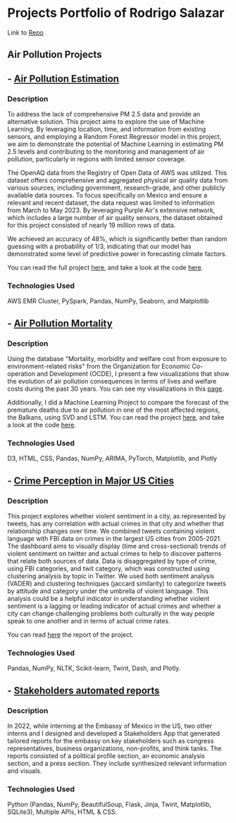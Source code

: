 # Projects Portfolio of Rodrigo Salazar
Link to [Repo](https://github.com/RodSlzr/portfolio)

## Air Pollution Projects

## - [Air Pollution Estimation](https://github.com/RodSlzr/portfolio/tree/main/Air%20pollution%20estimation)

### Description

To address the lack of comprehensive PM 2.5 data and provide an alternative solution. This project aims to explore the use of Machine Learning. By leveraging location, time, and information from existing sensors, and employing a Random Forest Regressor model in this project, we aim to demonstrate the potential of Machine Learning in estimating PM 2.5 levels and contributing to the monitoring and management of air pollution, particularly in regions with limited sensor coverage.

The OpenAQ data from the Registry of Open Data of AWS was utilized. This dataset offers comprehensive and aggregated physical air quality data from various sources, including government, research-grade, and other publicly available data sources. To focus specifically on Mexico and ensure a relevant and recent dataset, the data request was limited to information from March to May 2023. By leveraging Purple Air's extensive network, which includes a large number of air quality sensors, the dataset obtained for this project consisted of nearly 19 million rows of data.

We achieved an accuracy of 48%, which is significantly better than random guessing with a probability of 1/3, indicating that our model has demonstrated some level of predictive power in forecasting climate factors.

You can read the full project [here](https://github.com/RodSlzr/portfolio/tree/main/Air%20pollution%20estimation), and take a look at the code [here](https://github.com/RodSlzr/portfolio/blob/main/Air%20pollution%20estimation/Final_Project_RS.ipynb).

### Technologies Used

AWS EMR Cluster, PySpark, Pandas, NumPy, Seaborn, and Matplotlib

## - [Air Pollution Mortality](https://github.com/RodSlzr/portfolio/tree/main/Air%20pollution%20mortality)

### Description

Using the database "Mortality, morbidity and welfare cost from exposure to environment-related risks" from the Organization for Economic Co-operation and Development (OCDE), I present a few visualizations that show the evolution of air pollution consequences in terms of lives and welfare costs during the past 30 years.
You can see my visualizations in this [page](https://rodslzr.github.io/portfolio/Air%20pollution%20mortality/Data_Viz/).

Additionally, I did a Machine Learning Project to compare the forecast of the premature deaths due to air pollution in one of the most affected regions, the Balkans, using SVD and LSTM. You can read the project [here](https://rodslzr.github.io/portfolio/Air%20pollution%20mortality/Pollution_in_the_Balkans.pdf ), and take a look at the code [here](https://github.com/RodSlzr/portfolio/blob/main/Air%20pollution%20mortality/Final%20Project%20MFML.ipynb).

### Technologies Used

D3, HTML, CSS, Pandas, NumPy, ARIMA, PyTorch, Matplotlib, and Plotly


## - [Crime Perception in Major US Cities](https://github.com/RodSlzr/portfolio/tree/main/Crime%20perception%20in%20major%20US%20Cities)

### Description

This project explores whether violent sentiment in a city, as represented by tweets, has any correlation with actual crimes in that city and whether that relationship changes over time. We combined tweets containing violent language with FBI data on crimes in the largest US cities from 2005-2021. The dashboard aims to visually display (time and cross-sectional) trends of violent sentiment on twitter and actual crimes to help to discover patterns that relate both sources of data.
Data is disaggregated by type of crime, using FBI categories, and twit category, which was constructed using clustering analysis by topic in Twitter. We used both sentiment analysis (VADER) and clustering techniques (jaccard similarity) to categorize tweets by attitude and category under the umbrella of violent language. This analysis could be a helpful indicator in understanding whether violent sentiment is a lagging or leading indicator of actual crimes and whether a city can change challenging problems both culturally in the way people speak to one another and in terms of actual crime rates.

You can read [here](https://github.com/RodSlzr/portfolio/blob/main/Crime%20perception%20in%20major%20US%20Cities/Capptivators%20Paper%20(1).pdf) the report of the project.

### Technologies Used

Pandas, NumPy, NLTK, Scikit-learn, Twint, Dash, and Plotly.

## - [Stakeholders automated reports](https://github.com/RodSlzr/portfolio/tree/main/Stakeholders%20automated%20reports)

### Description

In 2022, while interning at the Embassy of Mexico in the US, two other interns and I designed and developed a Stakeholders App that generated tailored reports for the embassy on key stakeholders such as congress representatives, business organizations, non-profits, and think tanks. The reports consisted of a political profile section, an economic analysis section, and a press section. They include synthesized relevant information and visuals.

### Technologies Used

Python (Pandas, NumPy, BeautifulSoup, Flask, Jinja, Twint, Matplotlib, SQLite3), Multiple APIs, HTML & CSS.
